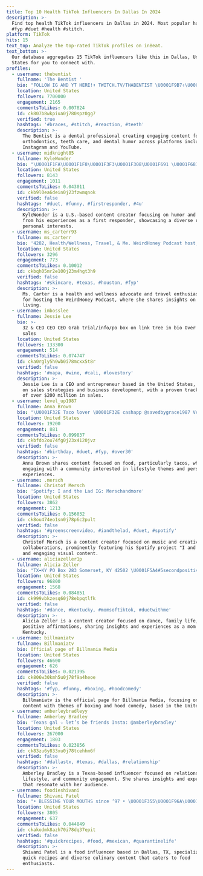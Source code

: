```yaml
---
title: Top 10 Health TikTok Influencers In Dallas In 2024
description: >-
  Find top health TikTok influencers in Dallas in 2024. Most popular hashtags:
  #fyp #duet #health #stitch.
platform: TikTok
hits: 15
text_top: Analyze the top-rated TikTok profiles on inBeat.
text_bottom: >-
  Our database aggregates 15 TikTok influencers like this in Dallas, United
  States for you to connect with.
profiles:
  - username: thebentist
    fullname: 'The Bentist '
    bio: "FOLLOW IG AND YT HERE!⬆️ TWITCH.TV/THABENTIST \U0001F9B7✌\U0001F3FB SUB TO MY SNAP 4 MORE! ⬇️\U0001F47B"
    location: United States
    followers: 7700000
    engagement: 2165
    commentsToLikes: 0.007824
    id: ck807b8wkpiua0j780spz0gg7
    verified: true
    hashtags: '#braces, #stitch, #reaction, #teeth'
    description: >-
      The Bentist is a dental professional creating engaging content focused on
      orthodontics, teeth care, and dental humor across platforms including
      Instagram and YouTube.
  - username: midknight85
    fullname: KyleWonder
    bio: "\U0001F1FA\U0001F1F8\U0001F3F3️‍\U0001F308\U0001F691 \U0001F681✈️ My page is random like me"
    location: United States
    followers: 8143
    engagement: 1011
    commentsToLikes: 0.043011
    id: ckb9l0ea6dein0j23fzwmqnok
    verified: false
    hashtags: '#duet, #funny, #firstresponder, #4u'
    description: >-
      KyleWonder is a U.S.-based content creator focusing on humor and insights
      from his experiences as a first responder, showcasing a diverse range of
      personal interests.
  - username: ms_carterr93
    fullname: ms_carterr
    bio: '4282, Health/Wellness, Travel, & Me. WeirdHoney Podcast host, go listen'
    location: United States
    followers: 3296
    engagement: 773
    commentsToLikes: 0.10012
    id: ckbqh05mr2e100j23m4hgt3h9
    verified: false
    hashtags: '#skincare, #texas, #houston, #fyp'
    description: >-
      Ms. Carter is a health and wellness advocate and travel enthusiast, known
      for hosting the WeirdHoney Podcast, where she shares insights on holistic
      living.
  - username: imbosslee
    fullname: Jessie Lee
    bio: >-
      32 & CEO CEO CEO Grab trial/info/po box on link tree in bio Over $200M in
      sales
    location: United States
    followers: 133300
    engagement: 514
    commentsToLikes: 0.074747
    id: cka0rgly5h0wb0i78mcxx5t8r
    verified: false
    hashtags: '#napa, #wine, #cali, #lovestory'
    description: >-
      Jessie Lee is a CEO and entrepreneur based in the United States, focusing
      on sales strategies and business development, with a proven track record
      of over $200 million in sales.
  - username: level_up1987
    fullname: Anna Brown
    bio: "\U0001F32E Taco lover \U0001F32E cashapp @savedbygrace1987 Venmo- @anna-brown1987"
    location: United States
    followers: 19200
    engagement: 881
    commentsToLikes: 0.099837
    id: ckbfdo2ou74fg0j23x4120jvz
    verified: false
    hashtags: '#birthday, #duet, #fyp, #over30'
    description: >-
      Anna Brown shares content focused on food, particularly tacos, while
      engaging with a community interested in lifestyle themes and personal
      experiences.
  - username: .mersch
    fullname: Christof Mersch
    bio: 'Spotify: I and the Lad IG: Merschandmore'
    location: United States
    followers: 3862
    engagement: 1213
    commentsToLikes: 0.156032
    id: ck8ou474eo1sn0j78p6c2pult
    verified: false
    hashtags: '#greenscreenvideo, #iandthelad, #duet, #spotify'
    description: >-
      Christof Mersch is a content creator focused on music and creative
      collaborations, prominently featuring his Spotify project "I and the Lad"
      and engaging visual content.
  - username: aliciazeller1p
    fullname: Alicia Zeller
    bio: "TX➡️KY PO Box 283 Somerset, KY 42502 \U0001F5A4#5secondpositivity\U0001F5A4"
    location: United States
    followers: 96800
    engagement: 1568
    commentsToLikes: 0.084851
    id: ck999vbkzesq60j78ebpqtlfk
    verified: false
    hashtags: '#dance, #kentucky, #momsoftiktok, #duetwithme'
    description: >-
      Alicia Zeller is a content creator focused on dance, family life, and
      positive affirmations, sharing insights and experiences as a mom in
      Kentucky.
  - username: billmaniatv
    fullname: Billmaniatv
    bio: Official page of Billmania Media
    location: United States
    followers: 46600
    engagement: 626
    commentsToLikes: 0.021395
    id: ck806w30kmh5u0j78f9a4heoe
    verified: false
    hashtags: '#fyp, #funny, #boxing, #hoodcomedy'
    description: >-
      Billmaniatv is the official page for Billmania Media, focusing on comedic
      content with themes of boxing and hood comedy, based in the United States.
  - username: amberleybradleyy
    fullname: Amberley Bradley
    bio: 'Texas gal ☆ let’s be friends Insta: @amberleybradley'
    location: United States
    followers: 267000
    engagement: 1803
    commentsToLikes: 0.023856
    id: ck83zu6y833xu0j78tcehhm6f
    verified: false
    hashtags: '#dallastx, #texas, #dallas, #relationship'
    description: >-
      Amberley Bradley is a Texas-based influencer focused on relationships,
      lifestyle, and community engagement. She shares insights and experiences
      that resonate with her audience.
  - username: foodieshivani
    fullname: Shivani Patel
    bio: "• BLESSING YOUR MOUTHS since ‘97 • \U0001F355\U0001F96A\U0001F35D\U0001F36A\U0001F370\U0001F32E Dallas, TX \U0001F4CD"
    location: United States
    followers: 3805
    engagement: 637
    commentsToLikes: 0.044849
    id: ckakodmk8azh70i78dq37epit
    verified: false
    hashtags: '#quickrecipes, #food, #mexican, #quarantinelife'
    description: >-
      Shivani Patel is a food influencer based in Dallas, TX, specializing in
      quick recipes and diverse culinary content that caters to food
      enthusiasts.
---
```


